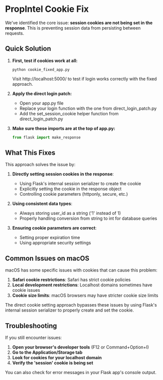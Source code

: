 # PropIntel Cookie Fix

We've identified the core issue: **session cookies are not being set in the response**. This is preventing session data from persisting between requests.

## Quick Solution

1. **First, test if cookies work at all:**
   ```
   python cookie_fixed_app.py
   ```
   Visit http://localhost:5000/ to test if login works correctly with the fixed approach.

2. **Apply the direct login patch:**
   - Open your app.py file
   - Replace your login function with the one from direct_login_patch.py
   - Add the set_session_cookie helper function from direct_login_patch.py
   
3. **Make sure these imports are at the top of app.py:**
   ```python
   from flask import make_response
   ```

## What This Fixes

This approach solves the issue by:

1. **Directly setting session cookies in the response**:
   - Using Flask's internal session serializer to create the cookie
   - Explicitly setting the cookie in the response object
   - Controlling cookie parameters (httponly, secure, etc.)

2. **Using consistent data types**:
   - Always storing user_id as a string ('1' instead of 1)
   - Properly handling conversion from string to int for database queries

3. **Ensuring cookie parameters are correct**:
   - Setting proper expiration time
   - Using appropriate security settings

## Common Issues on macOS

macOS has some specific issues with cookies that can cause this problem:

1. **Safari cookie restrictions**: Safari has strict cookie policies
2. **Local development restrictions**: Localhost domains sometimes have cookie issues
3. **Cookie size limits**: macOS browsers may have stricter cookie size limits

The direct cookie setting approach bypasses these issues by using Flask's internal session serializer to properly create and set the cookie.

## Troubleshooting

If you still encounter issues:

1. **Open your browser's developer tools** (F12 or Command+Option+I)
2. **Go to the Application/Storage tab**
3. **Look for cookies for your localhost domain**
4. **Verify the 'session' cookie is being set**

You can also check for error messages in your Flask app's console output.